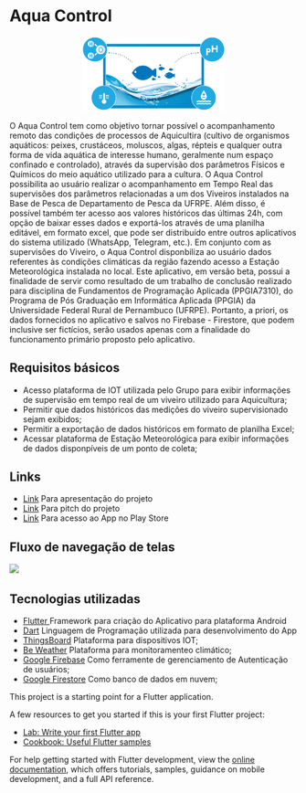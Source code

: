 # Aqua Control
<p align="center">
<img src='https://github.com/phabioandre/water_control/blob/main/assets/images/aquicultura.png' width=50% height=50%>
</p>
O Aqua Control tem como objetivo tornar possível o acompanhamento remoto das condições de processos de Aquicultira (cultivo de organismos aquáticos: peixes, crustáceos, moluscos, algas, répteis e qualquer outra forma de vida aquática de interesse humano, geralmente num espaço confinado e controlado), através da supervisão dos parâmetros Físicos e Químicos do meio aquático utilizado para a cultura. O Aqua Control possibilita ao usuário realizar o acompanhamento em Tempo Real das supervisões dos parâmetros relacionadas a um dos Viveiros instalados na Base de Pesca de Departamento de Pesca da UFRPE. Além disso, é possível também ter acesso aos valores históricos das últimas 24h, com opção de baixar esses dados e exportá-los através de uma planilha editável, em formato excel, que pode ser distribuído entre outros aplicativos do sistema utilizado (WhatsApp, Telegram, etc.). Em conjunto com as supervisões do Viveiro, o Aqua Control disponbiliza ao usuário dados referentes às condições climáticas da região fazendo acesso a Estação Meteorológica instalada no local.
Este aplicativo, em versão beta, possui a finalidade de servir como resultado de um trabalho de conclusão realizado para disciplina de Fundamentos de Programação Aplicada (PPGIA7310), do Programa de Pós Graduação em Informática Aplicada (PPGIA) da Universidade Federal Rural de Pernambuco (UFRPE). Portanto, a priori, os dados fornecidos no aplicativo e salvos no Firebase - Firestore, que podem inclusive ser fictícios, serão usados apenas com a finalidade do funcionamento primário proposto pelo aplicativo.

## Requisitos básicos
- Acesso plataforma de IOT utilizada pelo Grupo para exibir informações de supervisão em tempo real de um viveiro utilizado para Aquicultura;
- Permitir que dados históricos das medições do viveiro supervisionado sejam exibidos;
- Permitir a exportação de dados históricos em formato de planilha Excel;
- Acessar plataforma de Estação Meteorológica para exibir informações de dados disponpíveis de um ponto de coleta;

## Links
- [Link](www.youtube.com) Para apresentação do projeto
- [Link](www.youtube.com) Para pitch do projeto
- [Link](www.youtube.com) Para acesso ao App no Play Store


## Fluxo de navegação de telas
<img src='https://github.com/phabioandre/water_control/blob/main/assets/images/Navega%C3%A7%C3%A3o%20entre%20telas.png'>

## Tecnologias utilizadas
- [Flutter ](https://flutter.dev/) Framework para criação do Aplicativo para plataforma Android
- [Dart](https://dart.dev/) Linguagem de Programação utilizada para desenvolvimento do App
- [ThingsBoard](https://thingsboard.io/) Plataforma para dispositivos IOT;
- [Be Weather](https://beweather.b2ktech.com.br/) Plataforma para monitoramenteo climático;
- [Google Firebase](https://firebase.google.com/docs/auth) Como ferramente de gerenciamento de Autenticação de usuários;
- [Google Firestore](https://firebase.google.com/docs/firestore) Como banco de dados em nuvem;
  
This project is a starting point for a Flutter application.

A few resources to get you started if this is your first Flutter project:

- [Lab: Write your first Flutter app](https://docs.flutter.dev/get-started/codelab)
- [Cookbook: Useful Flutter samples](https://docs.flutter.dev/cookbook)

For help getting started with Flutter development, view the
[online documentation](https://docs.flutter.dev/), which offers tutorials,
samples, guidance on mobile development, and a full API reference.

